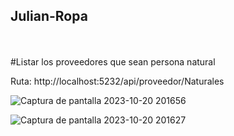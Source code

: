 ## Julian-Ropa 
<br><br>
#Listar los proveedores que sean persona natural

Ruta: http://localhost:5232/api/proveedor/Naturales

![Captura de pantalla 2023-10-20 201656](https://github.com/julianlpz69/Julian-Ropa/assets/131847060/ea26834c-bdcf-4988-a04e-725f60d16aef)


![Captura de pantalla 2023-10-20 201627](https://github.com/julianlpz69/Julian-Ropa/assets/131847060/1b73b50f-f941-4b6e-8bf2-cae6473f8581)
